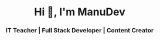 <h1 align="center">Hi 👋, I'm ManuDev</h1>
<h3 align="center"> IT Teacher | Full Stack Developer | Content Creator </h3>
